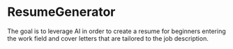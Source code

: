 # ResumeGenerator
The goal is to leverage AI in order to create a resume for beginners entering the work field and cover letters that are tailored to the job description.
